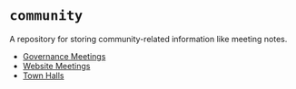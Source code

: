# `community`

A repository for storing community-related information like meeting notes.

- [Governance Meetings](./meetings/2021/governance)
- [Website Meetings](./meetings/2021/website)
- [Town Halls](./town-hall)
